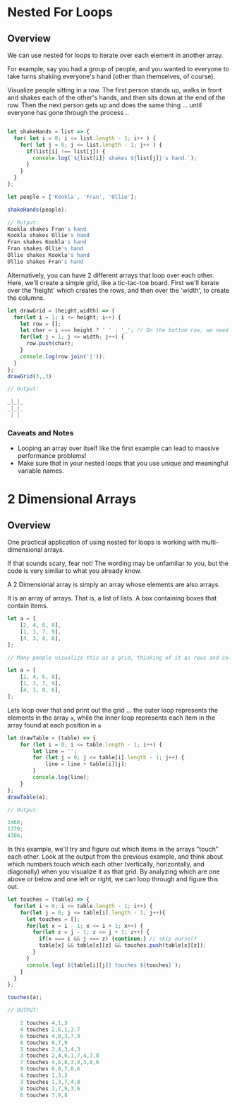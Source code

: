 # Nested For Loops

## Overview

We can use nested for loops to iterate over each element in another array.

For example, say you had a group of people, and you wanted to everyone to take turns shaking everyone's hand (other than themselves, of course).

Visualize people sitting in a row. The first person stands up, walks in front and shakes each of the other's hands, and then sits down at the end of the row. Then the next person gets up and does the same thing ... until everyone has gone through the process ..

```js

let shakeHands = list => {
  for( let i = 0; i <= list.length - 1; i++ ) {
    for( let j = 0; j <= list.length - 1; j++ ) {
      if(list[i] !== list[j]) {
        console.log(`${list[i]} shakes ${list[j]}'s hand.`);
      }
    }
  }
};

let people = ['Kookla', 'Fran', 'Ollie'];

shakeHands(people);

// Output:
Kookla shakes Fran's hand
Kookla shakes Ollie's hand
Fran shakes Kookla's hand
Fran shakes Ollie's hand
Ollie shakes Kookla's hand
Ollie shakes Fran's hand

```

Alternatively, you can have 2 different arrays that loop over each other. Here, we'll create a simple grid, like a tic-tac-toe board. First we'll iterate over the 'height' which creates the rows, and then over the 'width', to create the columns.

```js
let drawGrid = (height,width) => {
  for(let i = 1; i <= height; i++) {
    let row = [];
    let char = i === height ? ' ' : '_'; // On the bottom row, we need to use spaces instead of "_"
    for(let j = 1; j <= width; j++) {
      row.push(char);
    }
    console.log(row.join('|'));
  }
};
drawGrid(3,,3)

// Output:

_|_|_
_|_|_
 | |

```

### Caveats and Notes

-   Looping an array over itself like the first example can lead to massive performance problems!
-   Make sure that in your nested loops that you use unique and meaningful variable names.

# 2 Dimensional Arrays

## Overview

One practical application of using nested for loops is working with multi-dimensional arrays.

If that sounds scary, fear not! The wording may be unfamiliar to you, but the code is very similar to what you already know.

A 2 Dimensional array is simply an array whose elements are also arrays.

It is an array of arrays. That is, a list of lists. A box containing boxes that contain items.

```js
let a = [
	[2, 4, 6, 8],
	[1, 3, 7, 9],
	[4, 3, 8, 6],
];

// Many people visualize this as a grid, thinking of it as rows and columns...

let a = [
	[2, 4, 6, 8],
	[1, 3, 7, 9],
	[4, 3, 8, 6],
];
```

Lets loop over that and print out the grid ... the outer loop represents the elements in the array `a`, while the inner loop represents each item in the array found at each position in `a`

```js
let drawTable = (table) => {
	for (let i = 0; i <= table.length - 1; i++) {
		let line = '';
		for (let j = 0; j <= table[i].length - 1; j++) {
			line = line + table[i][j];
		}
		console.log(line);
	}
};
drawTable(a);

// Output:

2468;
1379;
4386;
```

In this example, we'll try and figure out which items in the arrays "touch" each other. Look at the output from the previous example, and think about which numbers touch which each other (vertically, horizontally, and diagonally) when you visualize it as that grid. By analyzing which are one above or below and one left or right, we can loop through and figure this out.

```js
let touches = (table) => {
  for(let i = 0; i <= table.length - 1; i++) {
    for(let j = 0; j <= table[i].length - 1; j++){
      let touches = [];
      for(let x = i - 1; x <= i + 1; x++) {
        for(let z = j - 1; z <= j + 1; z++) {
          if(x === i && j === z) {continue;} // skip ourself
          table[x] && table[x][z] && touches.push(table[x][z]);
        }
      }
      console.log(`${table[i][j]} touches ${touches}`);
    }
  }
};

touches(a);

// OUTPUT:

    2 touches 4,1,3
    4 touches 2,6,1,3,7
    6 touches 4,8,3,7,9
    8 touches 6,7,9
    1 touches 2,4,3,4,3
    3 touches 2,4,6,1,7,4,3,8
    7 touches 4,6,8,3,9,3,8,6
    9 touches 6,8,7,8,6
    4 touches 1,3,3
    3 touches 1,3,7,4,8
    8 touches 3,7,9,3,6
    6 touches 7,9,8

```
